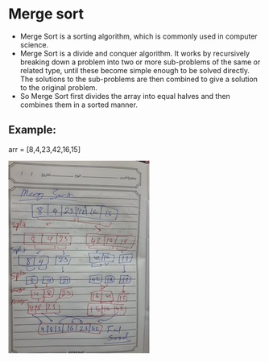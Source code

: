 # Merge sort
* Merge Sort is a sorting algorithm, which is commonly used in computer science.
* Merge Sort is a divide and conquer algorithm. It works by recursively breaking down a problem into two or more sub-problems of the same or related type, until these become simple enough to be solved directly. The solutions to the sub-problems are then combined to give a solution to the original problem.
* So Merge Sort first divides the array into equal halves and then combines them in a sorted manner.
## Example:
arr = [8,4,23,42,16,15]

![mergeSort](codeChall27.jpg)